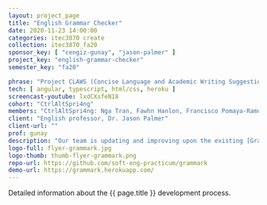 ```yaml
---
layout: project_page
title: "English Grammar Checker"
date: 2020-11-23 14:00:00
categories: itec3870 create
collection: itec3870_fa20
sponsor_key: [ "cengiz-gunay", "jason-palmer" ]
project_key: "english-grammar-checker"
semester_key: "fa20"

phrase: "Project CLAWS (Concise Language and Academic Writing Suggestions) (:crown: 3RD PLACE)"
tech: [ angular, typescript, html/css, heroku ]
screencast-youtube: lxdCXsfeN18
cohort: "CtrlAltSpri4ng"
members: "CtrlAltSpri4ng: Nga Tran, Fawhn Hanlon, Francisco Pomaya-Ramos, Josue Mayorga"
client: "English professor, Dr. Jason Palmer"
client-url: ""
prof: gunay
description: "Our team is updating and improving upon the existing [Grammark program](https://grammark.org/). The goal for this program is to help GGC students enrolled in ENG 1101 and 1102 develop persuasive, academic writing skills by flagging potential false positive grammar checks and offering corrective feedback. Ultimately, the user should be able to either take or leave the program’s feedback and/ or corrections based upon their knowledge of grammatical rules in the English language and the rules of academic writing."
logo-full: flyer-grammark.jpg
logo-thumb: thumb-flyer-grammark.png
repo-url: https://github.com/soft-eng-practicum/grammark
demo-url: https://grammark.herokuapp.com/
---
```


Detailed information about the {{ page.title }} development process.

<!-- lightgallery -->
<script src="https://code.jquery.com/jquery-2.2.4.min.js"></script>
<script src="https://cdn.jsdelivr.net/lightgallery/1.3.7/js/lightgallery.min.js"></script>
<script src="https://cdn.jsdelivr.net/g/lg-zoom"></script>

<script type="text/javascript">
    $(document).ready(function() {
    $("body").lightGallery({
    zoom: true,
    selector: 'a#lightgallery',
    selectWithin: 'body'
    });
    });
</script>

[ggc]: http://www.ggc.edu
[gunay-ggc]: http://www.ggc.edu/about-ggc/directory/cengiz-gunay
[doloc-ggc]: http://www.ggc.edu/about-ggc/directory/anca-doloc-mihu
